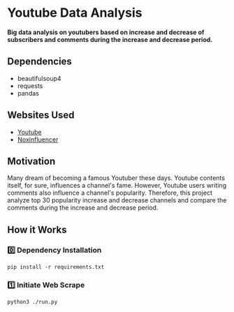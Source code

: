 # Youtube Data Analysis

**Big data analysis on youtubers based on increase and decrease of subscribers and comments during the increase and
decrease period.**

## Dependencies
- beautifulsoup4
- requests
- pandas

## Websites Used
- <a href="https://www.youtube.com/" target="_blank">Youtube</a>
- <a href="https://www.noxinfluencer.com/" target="_blank">Noxinfluencer</a>

## Motivation

Many dream of becoming a famous Youtuber these days. Youtube contents itself, for sure, influences a channel's fame.
However, Youtube users writing comments also influence a channel's popularity. Therefore, this project analyze top 30 
popularity increase and decrease channels and compare the comments during the increase and decrease period.

## How it Works

### 0️⃣ Dependency Installation

```
pip install -r requirements.txt
```

### 1️⃣ Initiate Web Scrape

```
python3 ./run.py
```
